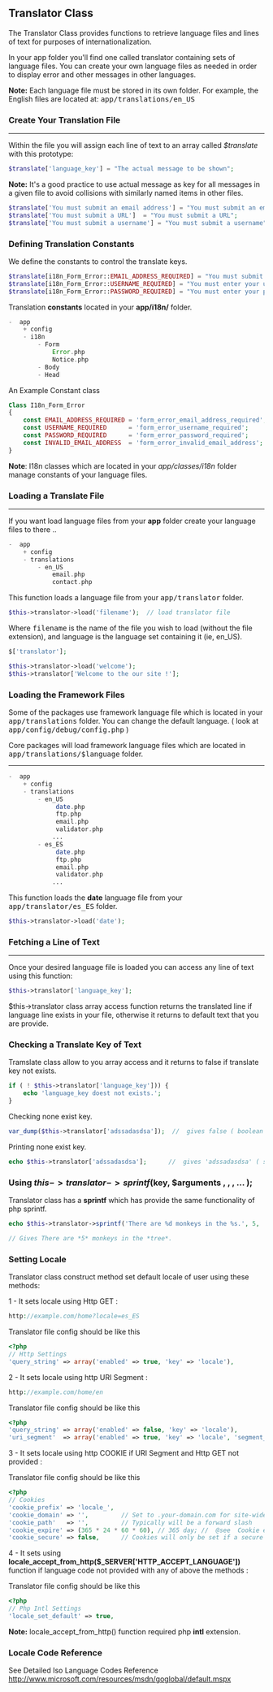 ## Translator Class

The Translator Class provides functions to retrieve language files and lines of text for purposes of internationalization.

In your app folder you'll find one called translator containing sets of language files. You can create your own language files as needed in order to display error and other messages in other languages.

**Note:** Each language file must be stored in its own folder. For example, the English files are located at: <kbd>app/translations/en_US</kbd>

### Create Your Translation File

------

Within the file you will assign each line of text to an array called <var>$translate</var> with this prototype:

```php
$translate['language_key'] = "The actual message to be shown";
```

**Note:** It's a good practice to use actual message as key for all messages in a given file to avoid collisions with similarly named items in other files. 

```php
$translate['You must submit an email address'] = "You must submit an email address";
$translate['You must submit a URL']  = "You must submit a URL";
$translate['You must submit a username'] = "You must submit a username";
```

### Defining Translation Constants

We define the constants to control the translate keys.

```php
$translate[i18n_Form_Error::EMAIL_ADDRESS_REQUIRED] = "You must submit an email address";
$translate[i18n_Form_Error::USERNAME_REQUIRED] = "You must enter your username";
$translate[i18n_Form_Error::PASSWORD_REQUIRED] = "You must enter your password";
```

Translation <b>constants</b> located in your <b>app/i18n/</b> folder.

```php
-  app
    + config
    - i18n
        - Form
            Error.php
            Notice.php
        - Body
        - Head
```

An Example Constant class

```php
Class I18n_Form_Error
{
    const EMAIL_ADDRESS_REQUIRED = 'form_error_email_address_required';
    const USERNAME_REQUIRED      = 'form_error_username_required';
    const PASSWORD_REQUIRED      = 'form_error_password_required';
    const INVALID_EMAIL_ADDRESS  = 'form_error_invalid_email_address';
}
```
 
**Note**: I18n classes which are located in your <dfn>app/classes/i18n</dfn> folder manage constants of your language files.

### Loading a Translate File

------

If you want load language files from your <b>app</b> folder create your language files to there ..

```php
-  app
    + config
    - translations
        - en_US
            email.php
            contact.php 
```

This function loads a language file from your <kbd>app/translator</kbd> folder.


```php
$this->translator->load('filename');  // load translator file
```

Where <samp>filename</samp> is the name of the file you wish to load (without the file extension), and language is the language set containing it (ie, en_US).

```php
$['translator'];

$this->translator->load('welcome');
$this->translator['Welcome to the our site !'];
```

### Loading the Framework Files

Some of the packages use framework language file which is located in your <kbd>app/translations</kbd> folder. You can change the default language. ( look at <kbd>app/config/debug/config.php</kbd> ) 

Core packages will load framework language files which are located in <kbd>app/translations/$language</kbd> folder.

------

```php
-  app
    + config
    - translations
        - en_US
             date.php
             ftp.php
             email.php
             validator.php
            ...
        - es_ES
             date.php
             ftp.php
             email.php
             validator.php
            ...
```

This function loads the <b>date</b> language file from your <kbd>app/translator/es_ES</kbd> folder.

```php
$this->translator->load('date'); 
```

### Fetching a Line of Text

------

Once your desired language file is loaded you can access any line of text using this function:

```php
$this->translator['language_key'];
```
$this->translator class array access function returns the translated line if language line exists in your file, otherwise it returns to default text that you are provide.

### Checking a Translate Key of Text

Tramslate class allow to you array access and it returns to false if translate key not exists.

```php
if ( ! $this->translator['language_key'])) {
    echo 'language_key doest not exists.';
}
```

Checking none exist key.

```php
var_dump($this->translator['adssadasdsa']);  //  gives false ( boolean )
```

Printing none exist key.

```php
echo $this->translator['adssadasdsa'];      //  gives 'adssadasdsa' ( string )
```

### Using $this->translator->sprintf($key, $arguments , , , ... );

Translator class has a <b>sprintf</b> which has provide the same functionality of php sprintf.

```php
echo $this->translator->sprintf('There are %d monkeys in the %s.', 5, 'tree');

// Gives There are *5* monkeys in the *tree*.
```

### Setting Locale

Translator class construct method set default locale of user using these methods: 

1 - It sets locale using Http GET : 

```php
http://example.com/home?locale=es_ES
```

Translator file config should be like this

```php
<?php
// Http Settings
'query_string' => array('enabled' => true, 'key' => 'locale'),
```

2 - It sets locale using http URI Segment :

```php
http://example.com/home/en
```

Translator file config should be like this

```php
<?php
'query_string' => array('enabled' => false, 'key' => 'locale'),
'uri_segment'  => array('enabled' => true, 'key' => 'locale', 'segment_number' => 1),
```

3 - It sets locale using http COOKIE if URI Segment and Http GET not provided : 

Translator file config should be like this

```php
<?php
// Cookies
'cookie_prefix' => 'locale_',
'cookie_domain' => '',         // Set to .your-domain.com for site-wide cookies
'cookie_path'   => '',         // Typically will be a forward slash
'cookie_expire' => (365 * 24 * 60 * 60), // 365 day; //  @see  Cookie expire time.   http://us.php.net/strtotime
'cookie_secure' => false,      // Cookies will only be set if a secure HTTPS connection exists.
```

4 - It sets using <b>locale_accept_from_http($_SERVER['HTTP_ACCEPT_LANGUAGE'])</b> function if language code not provided with any of above the methods : 

Translator file config should be like this

```php
<?php
// Php Intl Settings          
'locale_set_default' => true,
```

**Note:** locale_accept_from_http() function required php <b>intl</b> extension.

### Locale Code Reference

See Detailed Iso Language Codes Reference http://www.microsoft.com/resources/msdn/goglobal/default.mspx